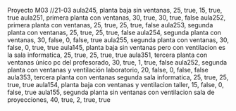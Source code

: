 Proyecto M03
//21-03
aula245, planta baja sin ventanas, 25, true, 15, true, true
aula251, primera planta con ventanas, 30, true, 30, true, false
aula252, primera planta con ventanas, 25, true, 25, true, false
aula253, segunda planta con ventanas, 25, true, 25, true, false
aula254, segunda planta con ventanas, 30, false, 0, false, true
aula255, segunda planta con ventanas, 30, false, 0, true, true
aula145, planta baja sin ventanas pero con ventilacion es la sala informatica, 25, true, 25, true, true
aula351, tercera planta con ventanas único pc del profesorado, 30, true, 1, true, false
aula252, segunda planta con ventanas y ventilación laboratorio,  20, false, 0, false, false
aula353, tercera planta con ventanas segunda sala informatica, 25, true, 25, true, true
aula154, planta baja con ventanas y ventilacion taller, 15, false, 0, false, true
aula155, segunda planta sin ventanas con ventilacion sala de proyecciones, 40, true, 2, true, true
